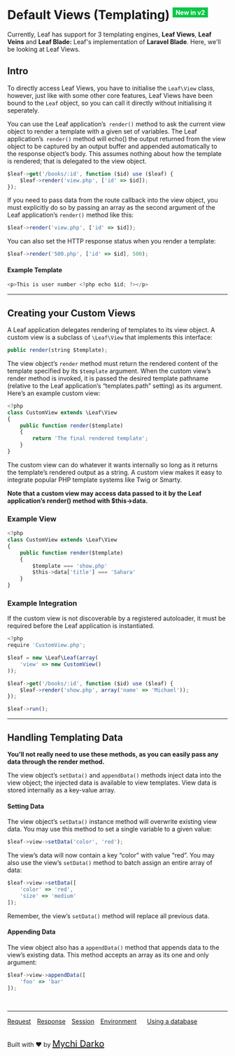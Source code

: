 # Default Views (Templating) <sup><span style="background: rgb(11, 200, 70); color: white; padding: 3px 7px; font-size: 14px;">New in v2</span></sup>

Currently, Leaf has support for 3 templating engines, **Leaf Views**, **Leaf Veins** and **Leaf Blade:** Leaf's implementation of **Laravel Blade**. Here, we'll be looking at Leaf Views.

## Intro

To directly access Leaf Views, you have to initialise the `Leaf\View` class, however, just like with some other core features, Leaf Views have been bound to the `Leaf` object, so you can call it directly without initialising it seperately.

You can use the Leaf application’s` render()` method to ask the current view object to render a template with a given set of variables. The Leaf application’s` render()` method will echo() the output returned from the view object to be captured by an output buffer and appended automatically to the response object’s body. This assumes nothing about how the template is rendered; that is delegated to the view object.

```js
$leaf->get('/books/:id', function ($id) use ($leaf) {
    $leaf->render('view.php', ['id' => $id]);
});
```

If you need to pass data from the route callback into the view object, you must explicitly do so by passing an array as the second argument of the Leaf application’s `render()` method like this:

```js
$leaf->render('view.php', ['id' => $id]);
```

You can also set the HTTP response status when you render a template:

```js
$leaf->render('500.php', ['id' => $id], 500);
```

#### Example Template
```js
<p>This is user number <?php echo $id; ?></p>
```

<hr>

## Creating your Custom Views

A Leaf application delegates rendering of templates to its view object. A custom view is a subclass of `\Leaf\View` that implements this interface:

```js
public render(string $template);
```

The view object’s `render` method must return the rendered content of the template specified by its `$template` argument. When the custom view’s render method is invoked, it is passed the desired template pathname (relative to the Leaf application’s “templates.path” setting) as its argument. Here’s an example custom view:

```js
<?php
class CustomView extends \Leaf\View
{
    public function render($template)
    {
        return 'The final rendered template';
    }
}
```

The custom view can do whatever it wants internally so long as it returns the template’s rendered output as a string. A custom view makes it easy to integrate popular PHP template systems like Twig or Smarty.

**Note that a custom view may access data passed to it by the Leaf application’s render() method with $this->data.**

### Example View

```js
<?php
class CustomView extends \Leaf\View
{
    public function render($template)
    {
        $template === 'show.php'
        $this->data['title'] === 'Sahara'
    }
}
```

### Example Integration

If the custom view is not discoverable by a registered autoloader, it must be required before the Leaf application is instantiated.

```js
<?php
require 'CustomView.php';

$leaf = new \Leaf\Leaf(array(
    'view' => new CustomView()
));

$leaf->get('/books/:id', function ($id) use ($leaf) {
    $leaf->render('show.php', array('name' => 'Michael'));
});

$leaf->run();
```

<hr>

## Handling Templating Data

**You'll not really need to use these methods, as you can easily pass any data through the render method.**

The view object’s `setData()` and `appendData()` methods inject data into the view object; the injected data is available to view templates. View data is stored internally as a key-value array.

#### Setting Data
The view object’s `setData()` instance method will overwrite existing view data. You may use this method to set a single variable to a given value:

```js
$leaf->view->setData('color', 'red');
```

The view’s data will now contain a key “color” with value “red”. You may also use the view’s `setData()` method to batch assign an entire array of data:

```js
$leaf->view->setData([
    'color' => 'red',
    'size' => 'medium'
]);
```

Remember, the view’s `setData()` method will replace all previous data.

#### Appending Data
The view object also has a `appendData()` method that appends data to the view’s existing data. This method accepts an array as its one and only argument:

```js
$leaf->view->appendData([
    'foo' => 'bar'
]);
```

<br>
<hr>

<a href="#/2.0/http/request" style="margin: 0px">Request</a>
<a href="#/2.0/http/response" style="margin: 0px 10px;">Response</a>
<a href="#/2.0/http/session" style="margin: 0px; 10px;">Session</a>
<a href="#/2.0/environment" style="margin: 0px 10px;">Environment</a>
<a href="#/2.0/database" style="margin: 0px 10px;">Using a database</a>

<br>
Built with ❤ by <a href="https://mychi.netlify.com" style="font-size: 20px; color: #111;" target="_blank">Mychi Darko</a>